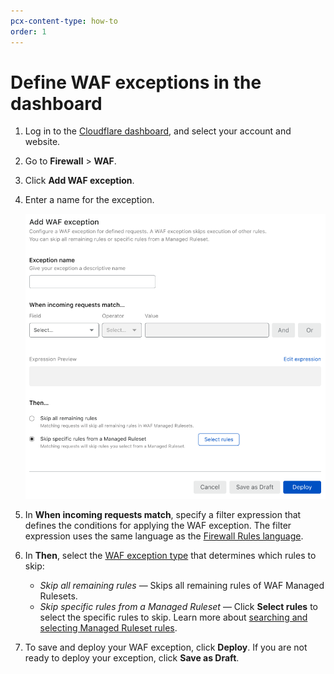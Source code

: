 ```yaml
---
pcx-content-type: how-to
order: 1
---
```


# Define WAF exceptions in the dashboard

1. Log in to the [Cloudflare dashboard](https://dash.cloudflare.com), and select your account and website.

1. Go to **Firewall** > **WAF**.

1. Click **Add WAF exception**.

1. Enter a name for the exception.

   ![Create WAF exception page](../../images/waf-exception-create.png)

1. In **When incoming requests match**, specify a filter expression that defines the conditions for applying the WAF exception. The filter expression uses the same language as the [Firewall Rules language](https://developers.cloudflare.com/firewall/cf-firewall-language).

1. In **Then**, select the [WAF exception type](/managed-rulesets/waf-exceptions#types-of-waf-exceptions) that determines which rules to skip:

   - _Skip all remaining rules_ — Skips all remaining rules of WAF Managed Rulesets.
   - _Skip specific rules from a Managed Ruleset_ — Click **Select rules** to select the specific rules to skip. Learn more about [searching and selecting Managed Ruleset rules](/managed-rulesets/deploy-zone-dashboard#configure-rules-in-bulk-in-a-managed-ruleset).

1. To save and deploy your WAF exception, click **Deploy**. If you are not ready to deploy your exception, click **Save as Draft**.
